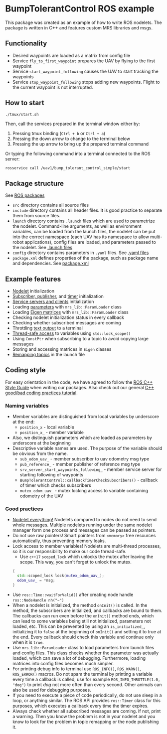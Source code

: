 # BumpTolerantControl ROS example

This package was created as an example of how to write ROS nodelets.
The package is written in C++ and features custom MRS libraries and msgs.

## Functionality

* Desired waypoints are loaded as a matrix from config file
* Service `fly_to_first_waypoint` prepares the UAV by flying to the first waypoint
* Service `start_waypoint_following` causes the UAV to start tracking the waypoints
* Service `stop_waypoint_following` stops adding new waypoints. Flight to the current waypoint is not interrupted.

## How to start

```bash
./tmux/start.sh
```

Then, call the services prepared in the terminal window either by:

1. Pressing tmux binding (`Ctrl + b` or `Ctrl + a`)
2. Pressing the down arrow to change to the terminal below
3. Pressing the up arrow to bring up the prepared terminal command

Or typing the following command into a terminal connected to the ROS server:
```
rosservice call /uav1/bump_tolerant_control_simple/start
```

## Package structure

See [ROS packages](http://wiki.ros.org/Packages)

* `src` directory contains all source files
* `include` directory contains all header files. It is good practice to separate them from source files.
* `launch` directory contains `.launch` files which are used to parametrize the nodelet. Command-line arguments, as well as environment variables, can be loaded from the launch files, the nodelet can be put into the correct namespace (each UAV has its namespace to allow multi-robot applications), config files are loaded, and parameters passed to the nodelet. See [.launch files](http://wiki.ros.org/roslaunch/XML)
* `config` directory contains parameters in `.yaml` files. See [.yaml files](http://wiki.ros.org/rosparam)
* `package.xml` defines properties of the package, such as package name and dependencies. See [package.xml](http://wiki.ros.org/catkin/package.xml)

## Example features

* [Nodelet](http://wiki.ros.org/nodelet) initialization
* [Subscriber, publisher](http://wiki.ros.org/ROS/Tutorials/WritingPublisherSubscriber%28c%2B%2B%29), and [timer](http://wiki.ros.org/roscpp/Overview/Timers) initialization
* [Service servers and clients](http://wiki.ros.org/roscpp/Overview/Services) initialization
* Loading [parameters](http://wiki.ros.org/Parameter%20Server) with `mrs_lib::ParamLoader` class
* Loading [Eigen matrices](https://eigen.tuxfamily.org/dox/group__TutorialMatrixClass.html) with `mrs_lib::ParamLoader` class
* Checking nodelet initialization status in every callback
* Checking whether subscribed messages are coming
* Throttling [text output](http://wiki.ros.org/roscpp/Overview/Logging) to a terminal
* [Thread-safe access](https://en.cppreference.com/w/cpp/thread/mutex) to variables using `std::lock_scope()`
* Using `ConstPtr` when subscribing to a topic to avoid copying large messages
* Storing and accessing matrices in `Eigen` classes
* [Remapping topics](http://wiki.ros.org/roslaunch/XML/remap) in the launch file

## Coding style

For easy orientation in the code, we have agreed to follow the [ROS C++ Style Guide](http://wiki.ros.org/CppStyleGuide) when writing our packages.
Also check out our general [C++ good/bad coding practices tutorial](https://ctu-mrs.github.io/docs/introduction/c_to_cpp.html).

### Naming variables

* Member variables are distinguished from local variables by underscore at the end:
  - `position_x` -  local variable
  - `position_x_` -  member variable
* Also, we distinguish parameters which are loaded as parameters by underscore at the beginning
* Descriptive variable names are used. The purpose of the variable should be obvious from the name.
  - `sub_odom_uav_` - member subscriber to uav odometry msg type
  - `pub_reference_` - member publisher of reference msg type
  - `srv_server_start_waypoints_following_` - member service server for starting following of waypoints
  - `BumpTolerantControl::callbackTimerCheckSubscribers()` - callback of timer which checks subscribers
  - `mutex_odom_uav_` - mutex locking access to variable containing odometry of the UAV

### Good practices

* [Nodelet everything!](https://www.clearpathrobotics.com/assets/guides/ros/Nodelet%20Everything.html) Nodelets compared to nodes do not need to send whole messages. Multiple nodelets running under the same nodelet manager form one process and messages can be passed as pointers.
* Do not use raw pointers! Smart pointers from `<memory>` free resources automatically, thus preventing memory leaks.
* Lock access to member variables! Nodelets are multi-thread processes, so it is our responsibility to make our code thread-safe.
  - Use `c++17` `scoped_lock` which unlocks the mutex after leaving the scope. This way, you can't forget to unlock the mutex.
  ```cpp
  {
    std::scoped_lock lock(mutex_odom_uav_);
    odom_uav_ = *msg;
  }
  ```
* Use `ros::Time::waitForValid()` after creating node handle `ros::NodeHandle nh("~")`
* When a nodelet is initialized, the method `onInit()` is called. In the method, the subscribers are initialized, and callbacks are bound to them. The callbacks can run even before the `onInit()` method ends, which can lead to some variables being still not initialized, parameters not loaded, etc. This can be prevented by using an `is_initialized_`, initializing it to `false` at the beginning of `onInit()` and setting it to true at the end. Every callback should check this variable and continue only when it is `true`.
* Use `mrs_lib::ParamLoader` class to load parameters from launch files and config files. This class checks whether the parameter was actually loaded, which can save a lot of debugging. Furthermore, loading matrices into config files becomes much simpler.
* For printing debug info to terminal use `ROS_INFO()`, `ROS_WARN()`, `ROS_ERROR()` macros. Do not spam the terminal by printing a variable every time a callback is called, use for example `ROS_INFO_THROTTLE(1.0, "dog")` to print *dog* not more often than every second. Other animals can also be used for debugging purposes.
* If you need to execute a piece of code periodically, do not use sleep in a loop, or anything similar. The ROS API provides `ros::Timer` class for this purposes, which executes a callback every time the timer expires.
* Always check whether all subscribed messages are coming. If not, print a warning. Then you know the problem is not in your nodelet and you know to look for the problem in topic remapping or the node publishing it.

